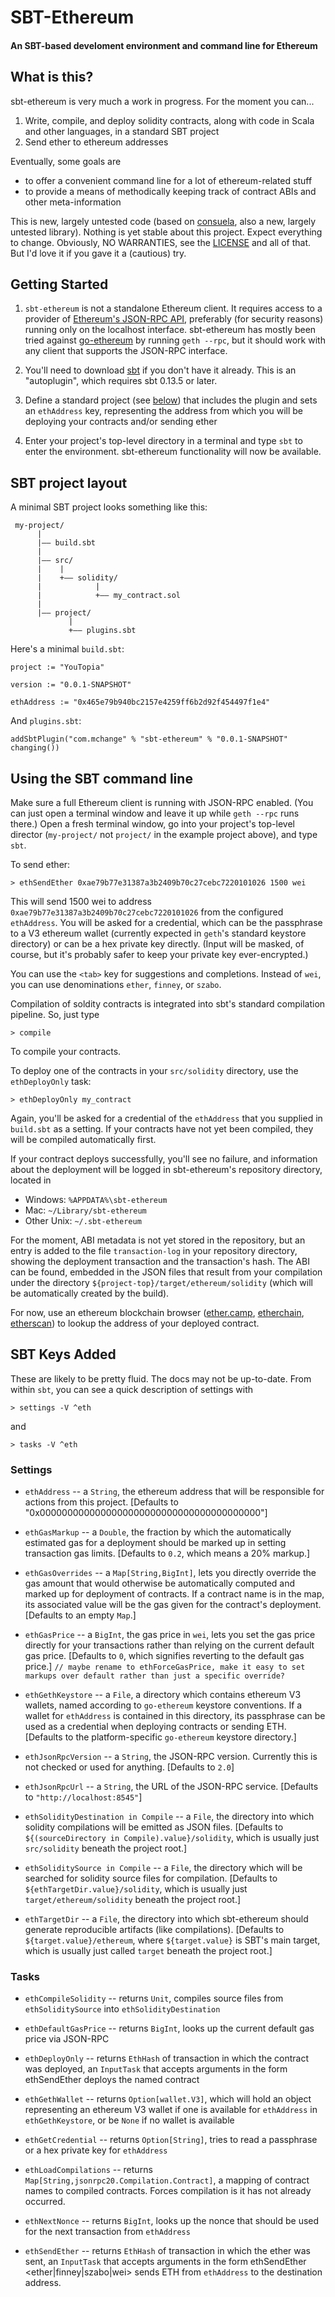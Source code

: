 # SBT-Ethereum

#### An SBT-based develoment environment and command line for Ethereum

## What is this?

sbt-ethereum is very much a work in progress. For the moment you can...

1. Write, compile, and deploy solidity contracts, along with code in Scala and other languages, in a standard SBT project 
2. Send ether to ethereum addresses

Eventually, some goals are

- to offer a convenient command line for a lot of ethereum-related stuff
- to provide a means of methodically keeping track of contract ABIs and other meta-information

This is new, largely untested code (based on [consuela](https://github.com/swaldman/consuela), also a new, largely untested library). Nothing is yet stable about this project. Expect everything to change. Obviously, NO WARRANTIES, see the [LICENSE](LICENSE) and all of that. But I'd love it if you gave it a (cautious) try.

## Getting Started

1. `sbt-ethereum` is not a standalone Ethereum client. It requires access to a provider of [Ethereum's JSON-RPC API](https://github.com/ethereum/wiki/wiki/JSON-RPC), preferably (for security reasons) running only on the localhost interface. sbt-ethereum has mostly been tried against [go-ethereum](https://github.com/ethereum/go-ethereum) by running `geth --rpc`, but it should work with any client that supports the JSON-RPC interface.

2. You'll need to download [sbt](http://www.scala-sbt.org) if you don't have it already. This is an "autoplugin", which requires sbt 0.13.5 or later.

3. Define a standard project (see [below](https://gist.github.com/swaldman/38ffc4f069a8672b2b86841892fd6762#sbt-project-layout)) that includes the plugin and sets an `ethAddress` key, representing the address from which you will be deploying your contracts and/or sending ether

4. Enter your project's top-level directory in a terminal and type `sbt` to enter the environment. sbt-ethereum functionality will now be available.

## SBT project layout

A minimal SBT project looks something like this:

     my-project/
          |
          |—— build.sbt
          |
          |—— src/
          |    |
          |    +—— solidity/
          |            |
          |            +—— my_contract.sol
          |
          |—— project/
                 |
                 +—— plugins.sbt
                 
Here's a minimal `build.sbt`:

    project := "YouTopia"
    
    version := "0.0.1-SNAPSHOT"
    
    ethAddress := "0x465e79b940bc2157e4259ff6b2d92f454497f1e4"

And `plugins.sbt`:

    addSbtPlugin("com.mchange" % "sbt-ethereum" % "0.0.1-SNAPSHOT" changing())

## Using the SBT command line

Make sure a full Ethereum client is running with JSON-RPC enabled. (You can just open a terminal window and leave it up while `geth --rpc` runs there.) Open a fresh terminal window, go into your project's top-level director (`my-project/` not `project/` in the example project above), and type `sbt`. 

To send ether:

    > ethSendEther 0xae79b77e31387a3b2409b70c27cebc7220101026 1500 wei

This will send 1500 wei to address `0xae79b77e31387a3b2409b70c27cebc7220101026` from the configured `ethAddress`. You will be asked for a credential, which can be the passphrase to a V3 ethereum wallet (currently expected in `geth`'s standard keystore directory) or can be a hex private key directly. (Input will be masked, of course, but it's probably safer to keep your private key ever-encrypted.)   

You can use the `<tab>` key for suggestions and completions. Instead of `wei`, you can use denominations `ether`, `finney`, or `szabo`.

Compilation of soldity contracts is integrated into sbt's standard compilation pipeline. So, just type

    > compile
    
To compile your contracts.

To deploy one of the contracts in your `src/solidity` directory, use the `ethDeployOnly` task:

    > ethDeployOnly my_contract

Again, you'll be asked for a credential of the `ethAddress` that you supplied in `build.sbt` as a setting. If your contracts have not yet been compiled, they will be compiled automatically first.

If your contract deploys successfully, you'll see no failure, and information about the deployment will be logged in sbt-ethereum's repository directory, located in

- Windows: `%APPDATA%\sbt-ethereum`
- Mac: `~/Library/sbt-ethereum`
- Other Unix: `~/.sbt-ethereum`

For the moment, ABI metadata is not yet stored in the repository, but an entry is added to the file `transaction-log` in your repository directory, showing the deployment transaction and the transaction's hash. The ABI can be found, embedded in the JSON files that result from your compilation under the directory `${project-top}/target/ethereum/solidity` (which will be automatically created by the build).

For now, use an ethereum blockchain browser ([ether.camp](https://live.ether.camp), [etherchain](https://www.etherchain.org), [etherscan](http://etherscan.io)) to lookup the address of your deployed contract.

## SBT Keys Added

These are likely to be pretty fluid. The docs may not be up-to-date. From within `sbt`, you can see a quick description of settings with

    > settings -V ^eth
    
and

    > tasks -V ^eth

### Settings

- `ethAddress` -- a `String`, the ethereum address that will be responsible for actions from this project. [Defaults to "0x0000000000000000000000000000000000000000"]

- `ethGasMarkup` -- a `Double`, the fraction by which the automatically estimated gas for a deployment should be marked up in setting transaction gas limits. [Defaults to `0.2`, which means a 20% markup.]

- `ethGasOverrides` -- a `Map[String,BigInt]`, lets you directly override the gas amount that would otherwise be automatically computed and marked up for deployment of contracts. If a contract name is in the map, its associated value will be the gas given for the contract's deployment. [Defaults to an empty `Map`.]

- `ethGasPrice` -- a `BigInt`, the gas price in `wei`, lets you set the gas price directly for your transactions rather than relying on 
the current default gas price. [Defaults to `0`, which signifies reverting to the default gas price.] `// maybe rename to ethForceGasPrice, make it easy to set markups over default rather than just a specific override?`

- `ethGethKeystore` -- a `File`, a directory which contains ethereum V3 wallets, named according to `go-ethereum` keystore conventions. If a wallet for `ethAddress` is contained in this directory, its passphrase can be used as a credential when deploying contracts or sending ETH. [Defaults to the platform-specific `go-ethereum` keystore directory.]

- `ethJsonRpcVersion` -- a `String`, the JSON-RPC version. Currently this is not checked or used for anything. [Defaults to `2.0`]

- `ethJsonRpcUrl` -- a `String`, the URL of the JSON-RPC service. [Defaults to `"http://localhost:8545"`]

- `ethSolidityDestination in Compile` -- a `File`, the directory into which solidity compilations will be emitted as JSON files. [Defaults to `${(sourceDirectory in Compile).value}/solidity`, which is usually just `src/solidity` beneath the project root.]

- `ethSoliditySource in Compile` -- a `File`, the directory which will be searched for solidity source files for compilation. [Defaults to `${ethTargetDir.value}/solidity`, which is usually just `target/ethereum/solidity` beneath the project root.]
 
- `ethTargetDir` -- a `File`, the directory into which sbt-ethereum should generate reproducible artifacts (like compilations). [Defaults to `${target.value}/ethereum`, where `${target.value}` is SBT's main target, which is usually just called `target` beneath the project root.]

### Tasks

- `ethCompileSolidity` -- returns `Unit`, compiles source files from `ethSoliditySource` into `ethSolidityDestination`

- `ethDefaultGasPrice` -- returns `BigInt`, looks up the current default gas price via JSON-RPC

- `ethDeployOnly` -- returns `EthHash` of transaction in which the contract was deployed, an `InputTask` that accepts arguments in the form
    ethSendEther <contract-name>
deploys the named contract

- `ethGethWallet` -- returns `Option[wallet.V3]`, which will hold an object representing an ethereum V3 wallet if one is available for `ethAddress` in `ethGethKeystore`, or be `None` if no wallet is available

- `ethGetCredential` -- returns `Option[String]`, tries to read a passphrase or a hex private key for `ethAddress`

- `ethLoadCompilations` -- returns `Map[String,jsonrpc20.Compilation.Contract]`, a mapping of contract names to compiled contracts. Forces compilation is it has not already occurred.

- `ethNextNonce` -- returns `BigInt`, looks up the nonce that should be used for the next transaction from `ethAddress`

- `ethSendEther` -- returns `EthHash` of transaction in which the ether was sent, an `InputTask` that accepts arguments in the form
    ethSendEther <destination-eth-address> <amount> <ether|finney|szabo|wei>
sends ETH from `ethAddress` to the destination address.
